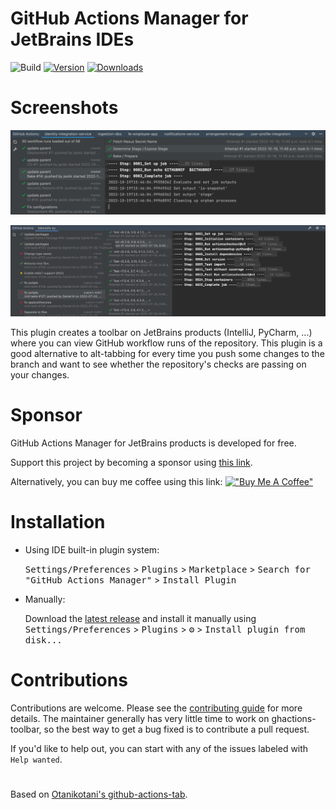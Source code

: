 GitHub Actions Manager for JetBrains IDEs
=========================================

![Build](https://github.com/cunla/ghactions-manager/workflows/Build/badge.svg)
[![Version](https://img.shields.io/jetbrains/plugin/v/com.dsoftware.ghtoolbar.svg)](https://plugins.jetbrains.com/plugin/19347-github-actions-toolbar)
[![Downloads](https://img.shields.io/jetbrains/plugin/d/com.dsoftware.ghtoolbar.svg)](https://plugins.jetbrains.com/plugin/19347-github-actions-toolbar)

# Screenshots
![](docs/snapshot2022-10-21.png)

![](docs/snapshot2.png)


<!-- Plugin description -->
This plugin creates a toolbar on JetBrains products (IntelliJ, PyCharm, ...) 
where you can view GitHub workflow runs of the repository.
This plugin is a good alternative to alt-tabbing for every time you push 
some changes to the branch and want to see whether the repository's checks 
are passing on your changes.


# Sponsor
GitHub Actions Manager for JetBrains products is developed for free.

Support this project by becoming a sponsor using [this link](https://github.com/sponsors/cunla).

Alternatively, you can buy me coffee using this link: [!["Buy Me A Coffee"](https://www.buymeacoffee.com/assets/img/custom_images/orange_img.png)](https://buymeacoffee.com/danielmoran)


# Installation

- Using IDE built-in plugin system:

  <kbd>Settings/Preferences</kbd> >
  <kbd>Plugins</kbd> >
  <kbd>Marketplace</kbd> >
  <kbd>Search for "GitHub Actions Manager"</kbd> >
  <kbd>Install Plugin</kbd>

- Manually:

  Download the [latest release](https://github.com/cunla/ghactions-manager/releases/latest) and install it manually using
  <kbd>Settings/Preferences</kbd> > <kbd>Plugins</kbd> > <kbd>⚙️</kbd> > <kbd>Install plugin from disk...</kbd>


<!-- Plugin description end -->

# Contributions
Contributions are welcome. Please see the
[contributing guide](https://github.com/cunla/ghactions-manager//blob/master/.github/CONTRIBUTING.md) for more details.
The maintainer generally has very little time to work on ghactions-toolbar, so the
best way to get a bug fixed is to contribute a pull request.

If you'd like to help out, you can start with any of the issues
labeled with `Help wanted`.

# 
Based on [Otanikotani's github-actions-tab](https://github.com/Otanikotani/view-github-actions-idea-plugin).
